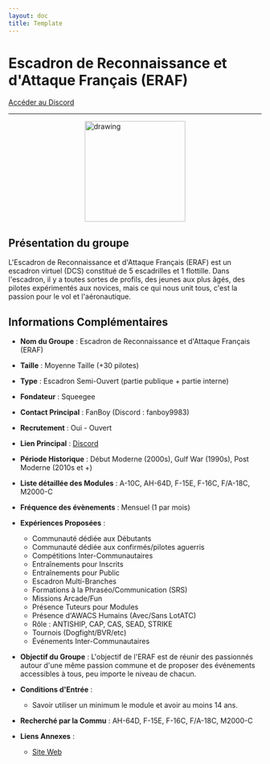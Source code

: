 ```yaml
---
layout: doc
title: Template
---
```


# Escadron de Reconnaissance et d'Attaque Français (ERAF)

[Accéder au Discord](https://discord.gg/ucD3ccF4g7)

---
<img src="/commus_img/eraf.png" alt="drawing" width="200" style="display: block; margin-left: auto; margin-right: auto;"/>

## Présentation du groupe

L'Escadron de Reconnaissance et d'Attaque Français (ERAF) est un escadron virtuel (DCS) constitué de 5 escadrilles et 1 flottille. Dans l'escadron, il y a toutes sortes de profils, des jeunes aux plus âgés, des pilotes expérimentés aux novices, mais ce qui nous unit tous, c'est la passion pour le vol et l'aéronautique.

## Informations Complémentaires

- **Nom du Groupe** : Escadron de Reconnaissance et d'Attaque Français (ERAF)
- **Taille** : Moyenne Taille (+30 pilotes)
- **Type** : Escadron Semi-Ouvert (partie publique + partie interne)
- **Fondateur** : Squeegee
- **Contact Principal** : FanBoy (Discord : fanboy9983)
- **Recrutement** : Oui - Ouvert
- **Lien Principal** : [Discord](https://discord.gg/ucD3ccF4g7)
- **Période Historique** : Début Moderne (2000s), Gulf War (1990s), Post Moderne (2010s et +)
- **Liste détaillée des Modules** : A-10C, AH-64D, F-15E, F-16C, F/A-18C, M2000-C
- **Fréquence des évènements** : Mensuel (1 par mois)
- **Expériences Proposées** :
  - Communauté dédiée aux Débutants
  - Communauté dédiée aux confirmés/pilotes aguerris
  - Compétitions Inter-Communautaires
  - Entraînements pour Inscrits
  - Entraînements pour Public
  - Escadron Multi-Branches
  - Formations à la Phraséo/Communication (SRS)
  - Missions Arcade/Fun
  - Présence Tuteurs pour Modules
  - Présence d'AWACS Humains (Avec/Sans LotATC)
  - Rôle : ANTISHIP, CAP, CAS, SEAD, STRIKE
  - Tournois (Dogfight/BVR/etc)
  - Événements Inter-Communautaires

- **Objectif du Groupe** : L'objectif de l'ERAF est de réunir des passionnés autour d'une même passion commune et de proposer des événements accessibles à tous, peu importe le niveau de chacun.

- **Conditions d'Entrée** :
  - Savoir utiliser un minimum le module et avoir au moins 14 ans.

- **Recherché par la Commu** : AH-64D, F-15E, F-16C, F/A-18C, M2000-C

- **Liens Annexes** :
  - [Site Web](https://escadron-eraf.webador.fr/)

